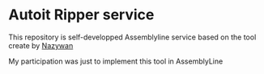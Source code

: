 # Autoit Ripper service
This repository is self-developped Assemblyline service based on the tool create by [Nazywan](https://github.com/nazywam/AutoIt-Ripper)

My participation was just to implement this tool in AssemblyLine